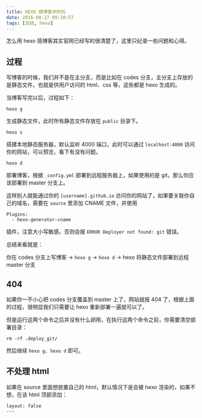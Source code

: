 ```yaml
---
title: HEXO 搭博客中的坑
date: 2016-08-27 09:10:57
tags: [总结, hexo]
---
```


怎么用 hexo 搭博客其实官网已经写的很清楚了，这里只纪录一些问题和心得。

<!-- more -->

## 过程

写博客的时候，我们并不是在主分支，而是比如在 codes 分支，主分支上存放的是静态文件，也就是供用户访问的 html、css 等，这些都是 hexo 生成的。

当博客写完以后，过程如下：

```
hexo g
```

生成静态文件，此时所有静态文件存放在 `public` 目录下。

```
hexo s
```

搭建本地静态服务器，默认监听 4000 端口，此时可以通过 `localhost:4000` 访问你的网站，可以预览，看下有没有问题。

```
hexo d
```

部署博客，根据 `_config.yml` 部署到远程服务器上，如果使用的是 git，那么你应该部署到 master 分支上。

这样别人就能通过你的 `[username].github.io` 访问你的网站了，如果要关联你自己的域名，需要在 `source` 里添加 CNAME 文件，并使用

```
Plugins:
  - hexo-generator-cname
```

插件，注意大小写敏感。否则会报 `ERROR Deployer not found: git` 错误。

总结来看就是：

你在 codes 分支上写博客 -> `hexo g` -> `hexo d` -> hexo 将静态文件部署到远程 master 分支

## 404

如果你一不小心把 codes 分支覆盖到 master 上了，网站就报 404 了，根据上面的过程，很明显我们只需要让 hexo 重新部署一遍就可以了。

但是运行这两个命令之后并没有什么卵用，在执行这两个命令之前，你需要清空部署目录：

```
rm -rf .deploy_git/
```

然后继续 `hexo g`、`hexo d` 即可。

## 不处理 html

如果在 source 里面想放置自己的 html，默认情况下是会被 hexo 渲染的，如果不想，在该 html 顶部添加：

```
layout: false
---
```